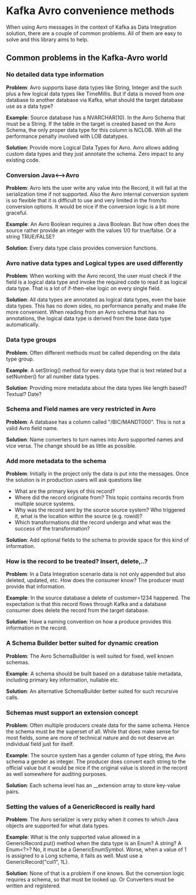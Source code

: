 # Kafka Avro convenience methods

When using Avro messages in the context of Kafka as Data Integration solution, there are a couple of common problems.
All of them are easy to solve and this library aims to help.

## Common problems in the Kafka-Avro world

### No detailed data type information

**Problem**: Avro supports base data types like String, Integer and the such plus a few logical data types like TimeMillis. But if data is moved from one database to another database via Kafka, what should the target database use as a data type?

**Example**: Source database has a NVARCHAR(10). In the Avro Schema that must be a String. If the table in the target is created based on the Avro Schema, the only proper data type for this column is NCLOB. With all the performance penalty involved with LOB datatypes.

**Solution**: Provide more Logical Data Types for Avro. Avro allows adding custom data types and they just annotate the schema. Zero impact to any existing code.

### Conversion Java<-->Avro

**Problem**: Avro lets the user write any value into the Record, it will fail at the serialization time if not supported. Also the Avro internal conversion system is so flexible that it is difficult to use and very limited in the from/to conversion options. It would be nice if the conversion logic is a bit more graceful.

**Example**: An Avro Boolean requires a Java Boolean. But how often does the source rather provide an integer with the values 1/0 for true/false. Or a string TRUE/FALSE?

**Solution**: Every data type class provides conversion functions.


### Avro native data types and Logical types are used differently

**Problem**: When working with the Avro record, the user must check if the field is a logical data type and invoke the required code to read it as logical data type. That is a lot of if-then-else logic on every single field.

**Solution**: All data types are annotated as logical data types, even the base data types. This has no down sides, no performance penalty and make life more convenient. When reading from an Avro schema that has no annotations, the logical data type is derived from the base data type automatically.


### Data type groups

**Problem**: Often different methods must be called depending on the data type group.

**Example**: A setString() method for every data type that is text related but a setNumber() for all number data types.

**Solution**: Providing more metadata about the data types like length based? Textual? Date?


### Schema and Field names are very restricted in Avro

**Problem**: A database has a column called "/BIC/MANDT000". This is not a valid Avro field name.

**Solution**: Name converters to turn names into Avro supported names and vice versa. The change should be as little as possible.


### Add more metadata to the schema

**Problem**: Initially in the project only the data is put into the messages. Once the solution is in production users will ask questions like

* What are the primary keys of this record?
* Where did the record originate from? This topic contains records from multiple source systems.
* Why was the record sent by the source source system? Who triggered it, what is the location within the source (e.g. rowid)?
* Which transformations did the record undergo and what was the success of the transformation?

**Solution**: Add optional fields to the schema to provide space for this kind of information.


### How is the record to be treated? Insert, delete,..?

**Problem**: In a Data Integration scenario data is not only appended but also deleted, updated, etc. How does the consumer know? The producer must provide that information.

**Example**: In the source database a delete of customer=1234 happened. The expectation is that this record flows through Kafka and a database consumer does delete the record from the target database.

**Solution**: Have a naming convention on how a produce provides this information in the record.


### A Schema Builder better suited for dynamic creation

**Problem**: The Avro SchemaBuilder is well suited for fixed, well known schemas.

**Example**: A schema should be built based on a database table metadata, including primary key information, nullable etc.

**Solution**: An alternative SchemaBuilder better suited for such recursive calls.


### Schemas must support an extension concept

**Problem**: Often multiple producers create data for the same schema. Hence the schema must be the superset of all. While that does make sense for most fields, some are more of technical nature and do not deserve an individual field just for itself.

**Example**: The source system has a gender column of type string, the Avro schema a gender as integer. The producer does convert each string to the official value but it would be nice if the original value is stored in the record as well somewhere for auditing purposes.

**Solution**: Each schema level has an __extension array to store key-value pairs.


### Setting the values of a GenericRecord is really hard

**Problem**: The Avro serializer is very picky when it comes to which Java objects are supported for what data types.

**Example**: What is the only supported value allowed in a GenericRecord.put() method when the data type is an Enum? A string? A Enum<?>? No, it must be a GenericEnumSymbol.
Worse, when a value of 1 is assigned to a Long schema, it fails as well. Must use a GenericRecord("col1", 1L).

**Solution**: None of that is a problem if one knows. But the conversion logic requires a schema, so that must be looked up. Or Converters must be written and registered.